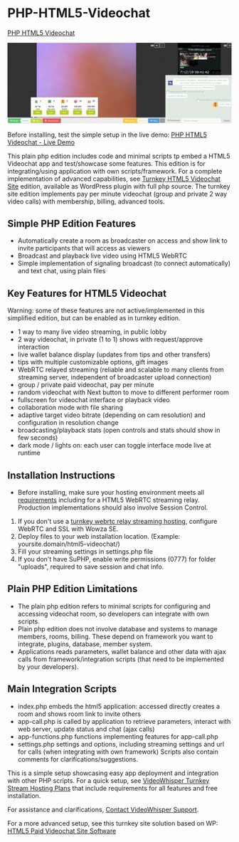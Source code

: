 # PHP-HTML5-Videochat

[PHP HTML5 Videochat](https://videowhisper.com/demos/html5-videochat/)

![PHP Live Streaming Webcam](/snapshots/h5a-2w-c.png)


Before installing, test the simple setup in the live demo:
[PHP HTML5 Videochat - Live Demo](https://videowhisper.com/demos/html5-videochat/)

This plain php edition includes code and minimal scripts tp embed a HTML5 Videochat app and test/showcase some features. This edition is for integrating/using application with own scripts/framework.
For a complete implementation of advanced capabilities, see [Turnkey HTML5 Videochat Site](https://paidvideochat.com/html5-videochat/) edition, available as WordPress plugin with full php source. The turnkey site edition implements pay per minute videochat (group and private 2 way video calls) with membership, billing, advanced tools.

## Simple PHP Edition Features
 * Automatically create a room as broadcaster on access and show link to invite participants that will access as viewers
 * Broadcast and playback live video using HTML5 WebRTC
 * Simple implementation of signaling broadcast (to connect automatically) and text chat, using plain files

##  Key Features for HTML5 Videochat 
Warning: some of these features are not active/implemented in this simplified edition, but can be enabled as in turnkey edition.
 * 1 way to many live video streaming, in public lobby
 * 2 way videochat, in private (1 to 1) shows with request/approve interaction
 * live wallet balance display (updates from tips and other transfers)
 * tips with multiple customizable options, gift images
 * WebRTC relayed streaming (reliable and scalable to many clients from streaming server, independent of broadcaster upload connection)
 * group / private  paid videochat, pay per minute
 * random videochat with Next button to move to different performer room
 * fullscreen for videochat interface or playback video
 * collaboration mode with file sharing
 * adaptive target video bitrate (depending on cam resolution) and configuration in resolution change
 * broadcasting/playback stats (open controls and stats should show in few seconds)
 * dark mode / lights on: each user can toggle interface mode live at runtime

## Installation Instructions
 * Before installing, make sure your hosting environment meets all [requirements](https://videowhisper.com/?p=Requirements) including for a HTML5 WebRTC streaming relay. Production implementations should also involve Session Control. 
  
 1. If you don't use a [turnkey webrtc relay streaming hosting](https://webrtchost.com/hosting-plans/), configure WebRTC and SSL with Wowza SE.
 2. Deploy files to your web installation location. (Example: yoursite.domain/html5-videochat/)
 3. Fill your streaming settings in settings.php file
 4. If you don't have SuPHP, enable write permissions (0777) for folder "uploads", required to save session and chat info.

## Plain PHP Edition Limitations
 * The plain php edition refers to minimal scripts for configuring and accessing videochat room, so developers can integrate with own scripts. 
 * Plain php edition does not involve database and systems to manage members, rooms, billing. These depend on framework you want to integrate, plugins, database, member system. 
 * Applications reads parameters, wallet balance and other data with ajax calls from framework/integration scripts (that need to be implemented by your developers).

## Main Integration Scripts
 * index.php embeds the html5 application: accessed directly creates a room and shows room link to invite others
 * app-call.php is called by application to retrieve parameters, interact with web server, update status and chat (ajax calls)
 * app-functions.php functions implementing features for app-call.php
 * settings.php settings and options, including streaming settings and url for calls (when integrating with own framework)
Scripts also contain comments for clarifications/suggestions.

This is a simple setup showcasing easy app deployment and integration with other PHP scripts. 
For a quick setup, see [VideoWhisper Turnkey Stream Hosting Plans](https://webrtchost.com/hosting-plans/) that include requirements for all features and free installation.

For assistance and clarifications, [Contact VideoWhisper Support](https://videowhisper.com/tickets_submit.php).


For a more advanced setup, see this turnkey site solution based on WP: 
[HTML5 Paid Videochat Site Software](https://paidvideochat.com/html5-videochat/) 

